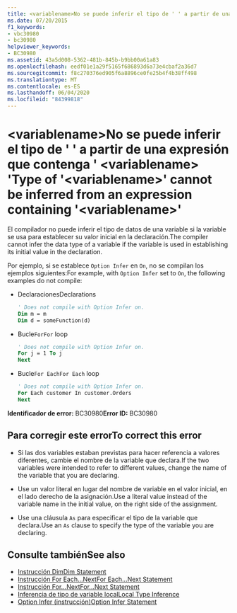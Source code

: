 ```yaml
---
title: <variablename>No se puede inferir el tipo de ' ' a partir de una expresión que contenga ' <variablename> '
ms.date: 07/20/2015
f1_keywords:
- vbc30980
- bc30980
helpviewer_keywords:
- BC30980
ms.assetid: 43a5d008-5362-481b-845b-b9bb00a61a83
ms.openlocfilehash: eedf01e1a29f5165f686893d6a73e4cbaf2a36d7
ms.sourcegitcommit: f8c270376ed905f6a8896ce0fe25b4f4b38ff498
ms.translationtype: MT
ms.contentlocale: es-ES
ms.lasthandoff: 06/04/2020
ms.locfileid: "84399818"
---
```

# <a name="type-of-variablename-cannot-be-inferred-from-an-expression-containing-variablename"></a><span data-ttu-id="0d817-102">\<variablename>No se puede inferir el tipo de ' ' a partir de una expresión que contenga ' \<variablename> '</span><span class="sxs-lookup"><span data-stu-id="0d817-102">Type of '\<variablename>' cannot be inferred from an expression containing '\<variablename>'</span></span>
<span data-ttu-id="0d817-103">El compilador no puede inferir el tipo de datos de una variable si la variable se usa para establecer su valor inicial en la declaración.</span><span class="sxs-lookup"><span data-stu-id="0d817-103">The compiler cannot infer the data type of a variable if the variable is used in establishing its initial value in the declaration.</span></span>  
  
 <span data-ttu-id="0d817-104">Por ejemplo, si se establece `Option Infer` en `On`, no se compilan los ejemplos siguientes:</span><span class="sxs-lookup"><span data-stu-id="0d817-104">For example, with `Option Infer` set to `On`, the following examples do not compile:</span></span>  
  
- <span data-ttu-id="0d817-105">Declaraciones</span><span class="sxs-lookup"><span data-stu-id="0d817-105">Declarations</span></span>  
  
    ```vb  
    ' Does not compile with Option Infer on.  
    Dim m = m  
    Dim d = someFunction(d)  
    ```  
  
- <span data-ttu-id="0d817-106">Bucle`For`</span><span class="sxs-lookup"><span data-stu-id="0d817-106">`For` loop</span></span>  
  
    ```vb  
    ' Does not compile with Option Infer on.  
    For j = 1 To j  
    Next  
    ```  
  
- <span data-ttu-id="0d817-107">Bucle`For Each`</span><span class="sxs-lookup"><span data-stu-id="0d817-107">`For Each` loop</span></span>  
  
    ```vb  
    ' Does not compile with Option Infer on.  
    For Each customer In customer.Orders  
    Next  
    ```  
  
 <span data-ttu-id="0d817-108">**Identificador de error:** BC30980</span><span class="sxs-lookup"><span data-stu-id="0d817-108">**Error ID:** BC30980</span></span>  
  
## <a name="to-correct-this-error"></a><span data-ttu-id="0d817-109">Para corregir este error</span><span class="sxs-lookup"><span data-stu-id="0d817-109">To correct this error</span></span>  
  
- <span data-ttu-id="0d817-110">Si las dos variables estaban previstas para hacer referencia a valores diferentes, cambie el nombre de la variable que declara.</span><span class="sxs-lookup"><span data-stu-id="0d817-110">If the two variables were intended to refer to different values, change the name of the variable that you are declaring.</span></span>  
  
- <span data-ttu-id="0d817-111">Use un valor literal en lugar del nombre de variable en el valor inicial, en el lado derecho de la asignación.</span><span class="sxs-lookup"><span data-stu-id="0d817-111">Use a literal value instead of the variable name in the initial value, on the right side of the assignment.</span></span>  
  
- <span data-ttu-id="0d817-112">Use una cláusula `As` para especificar el tipo de la variable que declara.</span><span class="sxs-lookup"><span data-stu-id="0d817-112">Use an `As` clause to specify the type of the variable you are declaring.</span></span>  
  
## <a name="see-also"></a><span data-ttu-id="0d817-113">Consulte también</span><span class="sxs-lookup"><span data-stu-id="0d817-113">See also</span></span>

- [<span data-ttu-id="0d817-114">Instrucción Dim</span><span class="sxs-lookup"><span data-stu-id="0d817-114">Dim Statement</span></span>](../language-reference/statements/dim-statement.md)
- [<span data-ttu-id="0d817-115">Instrucción For Each...Next</span><span class="sxs-lookup"><span data-stu-id="0d817-115">For Each...Next Statement</span></span>](../language-reference/statements/for-each-next-statement.md)
- [<span data-ttu-id="0d817-116">Instrucción For...Next</span><span class="sxs-lookup"><span data-stu-id="0d817-116">For...Next Statement</span></span>](../language-reference/statements/for-next-statement.md)
- [<span data-ttu-id="0d817-117">Inferencia de tipo de variable local</span><span class="sxs-lookup"><span data-stu-id="0d817-117">Local Type Inference</span></span>](../programming-guide/language-features/variables/local-type-inference.md)
- [<span data-ttu-id="0d817-118">Option Infer (instrucción)</span><span class="sxs-lookup"><span data-stu-id="0d817-118">Option Infer Statement</span></span>](../language-reference/statements/option-infer-statement.md)
